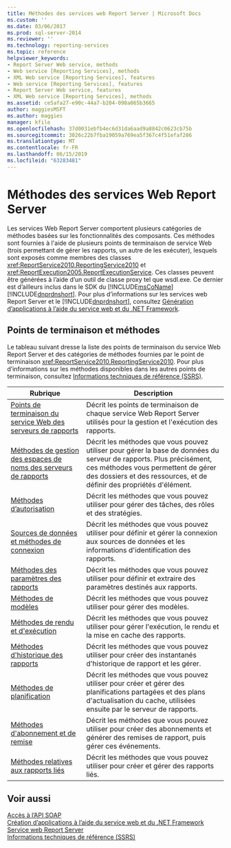 ```yaml
---
title: Méthodes des services web Report Server | Microsoft Docs
ms.custom: ''
ms.date: 03/06/2017
ms.prod: sql-server-2014
ms.reviewer: ''
ms.technology: reporting-services
ms.topic: reference
helpviewer_keywords:
- Report Server Web service, methods
- Web service [Reporting Services], methods
- XML Web service [Reporting Services], features
- Web service [Reporting Services], features
- Report Server Web service, features
- XML Web service [Reporting Services], methods
ms.assetid: ce5afa27-e90c-44a7-b204-098a065b3665
author: maggiesMSFT
ms.author: maggies
manager: kfile
ms.openlocfilehash: 37d0031ebfb4ec6d31da6aad9a8842c0623cb75b
ms.sourcegitcommit: 3026c22b7fba19059a769ea5f367c4f51efaf286
ms.translationtype: MT
ms.contentlocale: fr-FR
ms.lasthandoff: 06/15/2019
ms.locfileid: "63283481"
---
```

# <a name="report-server-web-service-methods"></a>Méthodes des services Web Report Server
  Les services Web Report Server comportent plusieurs catégories de méthodes basées sur les fonctionnalités des composants. Ces méthodes sont fournies à l'aide de plusieurs points de terminaison de service Web (trois permettant de gérer les rapports, un autre de les exécuter), lesquels sont exposés comme membres des classes <xref:ReportService2010.ReportingService2010> et <xref:ReportExecution2005.ReportExecutionService>. Ces classes peuvent être générées à l’aide d’un outil de classe proxy tel que wsdl.exe. Ce dernier est d’ailleurs inclus dans le SDK du [!INCLUDE[msCoName](../../../includes/msconame-md.md)] [!INCLUDE[dnprdnshort](../../../includes/dnprdnshort-md.md)]. Pour plus d’informations sur les services web Report Server et le [!INCLUDE[dnprdnshort](../../../includes/dnprdnshort-md.md)], consultez [Génération d’applications à l’aide du service web et du .NET Framework](../net-framework/building-applications-using-the-web-service-and-the-net-framework.md).  
  
## <a name="endpoints-and-methods"></a>Points de terminaison et méthodes  
 Le tableau suivant dresse la liste des points de terminaison du service Web Report Server et des catégories de méthodes fournies par le point de terminaison <xref:ReportService2010.ReportingService2010>. Pour plus d’informations sur les méthodes disponibles dans les autres points de terminaison, consultez [Informations techniques de référence &#40;SSRS&#41;](../../technical-reference-ssrs.md).  
  
|Rubrique|Description|  
|-----------|-----------------|  
|[Points de terminaison du service Web des serveurs de rapports](report-server-web-service-endpoints.md)|Décrit les points de terminaison de chaque service Web Report Server utilisés pour la gestion et l'exécution des rapports.|  
|[Méthodes de gestion des espaces de noms des serveurs de rapports](report-server-namespace-management-methods.md)|Décrit les méthodes que vous pouvez utiliser pour gérer la base de données du serveur de rapports. Plus précisément, ces méthodes vous permettent de gérer des dossiers et des ressources, et de définir des propriétés d'élément.|  
|[Méthodes d’autorisation](authorization-methods.md)|Décrit les méthodes que vous pouvez utiliser pour gérer des tâches, des rôles et des stratégies.|  
|[Sources de données et méthodes de connexion](data-sources-and-connection-methods.md)|Décrit les méthodes que vous pouvez utiliser pour définir et gérer la connexion aux sources de données et les informations d'identification des rapports.|  
|[Méthodes des paramètres des rapports](report-parameters-methods.md)|Décrit les méthodes que vous pouvez utiliser pour définir et extraire des paramètres destinés aux rapports.|  
|[Méthodes de modèles](../report-server-web-service.md)|Décrit les méthodes que vous pouvez utiliser pour gérer des modèles.|  
|[Méthodes de rendu et d'exécution](rendering-and-execution-methods.md)|Décrit les méthodes que vous pouvez utiliser pour gérer l'exécution, le rendu et la mise en cache des rapports.|  
|[Méthodes d'historique des rapports](report-history-methods.md)|Décrit les méthodes que vous pouvez utiliser pour créer des instantanés d'historique de rapport et les gérer.|  
|[Méthodes de planification](scheduling-methods.md)|Décrit les méthodes que vous pouvez utiliser pour créer et gérer des planifications partagées et des plans d'actualisation du cache, utilisées ensuite par le serveur de rapports.|  
|[Méthodes d'abonnement et de remise](subscription-and-delivery-methods.md)|Décrit les méthodes que vous pouvez utiliser pour créer des abonnements et générer des remises de rapport, puis gérer ces événements.|  
|[Méthodes relatives aux rapports liés](linked-reports-methods.md)|Décrit les méthodes que vous pouvez utiliser pour créer et gérer des rapports liés.|  
  
## <a name="see-also"></a>Voir aussi  
 [Accès à l’API SOAP](../accessing-the-soap-api.md)   
 [Création d’applications à l’aide du service web et du .NET Framework](../net-framework/building-applications-using-the-web-service-and-the-net-framework.md)   
 [Service web Report Server](../report-server-web-service.md)   
 [Informations techniques de référence &#40;SSRS&#41;](../../technical-reference-ssrs.md)  
  
  
